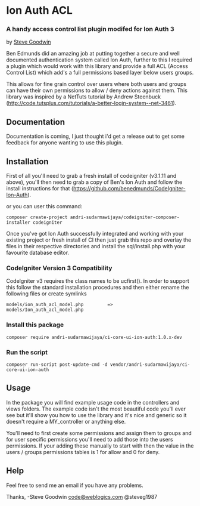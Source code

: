 # Ion Auth ACL
### A handy access control list plugin modifed for Ion Auth 3
by [Steve Goodwin](https://uk.linkedin.com/pub/steve-goodwin/11/979/91a)

Ben Edmunds did an amazing job at putting together a secure and well documented authentication system called Ion Auth, further to this I required a plugin which would work with this library and provide a full ACL (Access Control List) which add's a full permissions based layer below users groups.

This allows for fine grain control over users where both users and groups can have their own permissions to allow / deny actions against them. This library was inspired by a NetTuts tutorial by Andrew Steenbuck (http://code.tutsplus.com/tutorials/a-better-login-system--net-3461).

## Documentation
Documentation is coming, I just thought i'd get a release out to get some feedback for anyone wanting to use this plugin.

## Installation

First of all you'll need to grab a fresh install of codeigniter (v3.1.11 and above), you'll then need to grab a copy of Ben's Ion Auth and follow the install instructions for that (https://github.com/benedmunds/CodeIgniter-Ion-Auth).

or you can user this command:
```
composer create-project andri-sudarmawijaya/codeigniter-composer-installer codeigniter
```

Once you've got Ion Auth successfully integrated and working with your existing project or fresh install of CI then just grab this repo and overlay the files in their respective directories and install the sql/install.php with your favourite database editor.

### CodeIgniter Version 3 Compatibility

CodeIgniter v3 requires the class names to be ucfirst().  In order to support this follow the standard installation procedures and then either rename the following files or create symlinks

	models/ion_auth_acl_model.php         =>   models/Ion_auth_acl_model.php

### Install this package
```
composer require andri-sudarmawijaya/ci-core-ui-ion-auth:1.0.x-dev
```

### Run the script
```
composer run-script post-update-cmd -d vendor/andri-sudarmawijaya/ci-core-ui-ion-auth
```

## Usage

In the package you will find example usage code in the controllers and views
folders.  The example code isn't the most beautiful code you'll ever see but
it'll show you how to use the library and it's nice and generic so it doesn't
require a MY_controller or anything else.

You'll need to first create some permissions and assign them to groups and for user specific permissions you'll need to add those into the users permissions. If your adding these manually to start with then the value in the users / groups permissions tables is 1 for allow and 0 for deny.

## Help

Feel free to send me an email if you have any problems.


Thanks,
-Steve Goodwin
 code@weblogics.com
 @steveg1987
